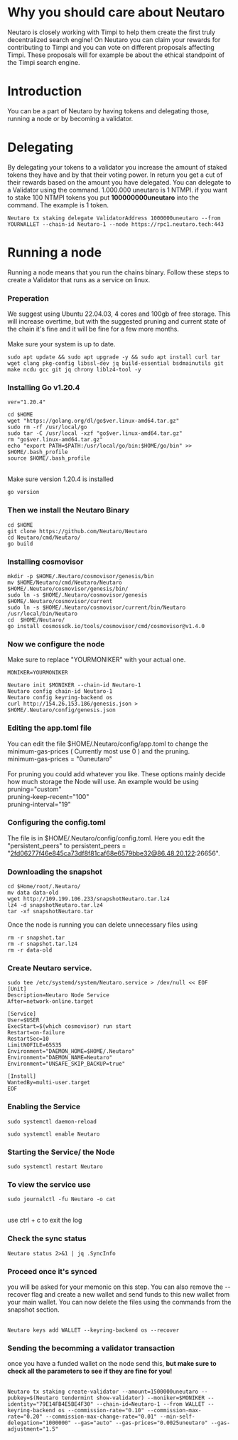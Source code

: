 # Why you should care about Neutaro
Neutaro is closely working with Timpi to help them create the first truly decentralized search engine! On Neutaro you can claim your rewards for contributing to Timpi and you can vote on different proposals affecting Timpi. These proposals will for example be about the ethical standpoint of the Timpi search engine.

# Introduction
You can be a part of Neutaro by having tokens and delegating those, running a node or by becoming a validator.

# Delegating
By delegating your tokens to a validator you increase the amount of staked tokens they have and by that their voting power. In return you get a cut of their rewards based on the amount you have delegated. You can delegate to a Validator using the command. 1.000.000 uneutaro is 1 NTMPI. if you want to stake 100 NTMPI tokens you put **100000000uneutaro** into the command. The example is 1 token.

```shell
Neutaro tx staking delegate ValidatorAddress 1000000uneutaro --from YOURWALLET --chain-id Neutaro-1 --node https://rpc1.neutaro.tech:443
```

# Running a node
Running a node means that you run the chains binary. Follow these steps to create a Validator that runs as a service on linux.

### Preperation
We suggest using Ubuntu 22.04.03, 4 cores and 100gb of free storage. This will increase overtime, but with the suggested pruning and current state of the chain it's fine and it will be fine for a few more months. <br>
<br>
Make sure your system is up to date. <br>
```shell
sudo apt update && sudo apt upgrade -y && sudo apt install curl tar wget clang pkg-config libssl-dev jq build-essential bsdmainutils git make ncdu gcc git jq chrony liblz4-tool -y
```

### Installing Go v1.20.4
```shell
ver="1.20.4"

cd $HOME
wget "https://golang.org/dl/go$ver.linux-amd64.tar.gz"
sudo rm -rf /usr/local/go
sudo tar -C /usr/local -xzf "go$ver.linux-amd64.tar.gz"
rm "go$ver.linux-amd64.tar.gz"
echo "export PATH=$PATH:/usr/local/go/bin:$HOME/go/bin" >> $HOME/.bash_profile
source $HOME/.bash_profile
```
<br>
Make sure version 1.20.4 is installed <br>

```shell
go version
```

### Then we install the Neutaro Binary
```shell
cd $HOME
git clone https://github.com/Neutaro/Neutaro
cd Neutaro/cmd/Neutaro/
go build
```

### Installing cosmovisor
```shell
mkdir -p $HOME/.Neutaro/cosmovisor/genesis/bin
mv $HOME/Neutaro/cmd/Neutaro/Neutaro $HOME/.Neutaro/cosmovisor/genesis/bin/
sudo ln -s $HOME/.Neutaro/cosmovisor/genesis $HOME/.Neutaro/cosmovisor/current
sudo ln -s $HOME/.Neutaro/cosmovisor/current/bin/Neutaro /usr/local/bin/Neutaro
cd  $HOME/Neutaro/
go install cosmossdk.io/tools/cosmovisor/cmd/cosmovisor@v1.4.0
```

### Now we configure the node
Make sure to replace "YOURMONIKER" with your actual one.
```shell
MONIKER=YOURMONIKER
```
```shell
Neutaro init $MONIKER --chain-id Neutaro-1
Neutaro config chain-id Neutaro-1
Neutaro config keyring-backend os
curl http://154.26.153.186/genesis.json > $HOME/.Neutaro/config/genesis.json
```
### Editing the app.toml file
You can edit the file $HOME/.Neutaro/config/app.toml to change the minimum-gas-prices ( Currently most use 0 ) and the pruning. <br>
minimum-gas-prices = "0uneutaro" <br>
<br>
For pruning you could add whatever you like. These options mainly decide how much storage the Node will use. An example would be using<br>
pruning="custom" <br>
pruning-keep-recent="100" <br>
pruning-interval="19" <br>

### Configuring the config.toml
The file is in $HOME/.Neutaro/config/config.toml. Here you edit the "persistent_peers" to persistent_peers = "2fd06277f46e845ca73df8f81caf68e6579bbe32@86.48.20.122:26656". <br>

### Downloading the snapshot
```shell
cd $Home/root/.Neutaro/
mv data data-old
wget http://109.199.106.233/snapshotNeutaro.tar.lz4
lz4 -d snapshotNeutaro.tar.lz4
tar -xf snapshotNeutaro.tar
```
Once the node is running you can delete unnecessary files using
```shell
rm -r snapshot.tar
rm -r snapshot.tar.lz4
rm -r data-old
```


### Create Neutaro service.
```shell
sudo tee /etc/systemd/system/Neutaro.service > /dev/null << EOF
[Unit]
Description=Neutaro Node Service
After=network-online.target

[Service]
User=$USER
ExecStart=$(which cosmovisor) run start
Restart=on-failure
RestartSec=10
LimitNOFILE=65535
Environment="DAEMON_HOME=$HOME/.Neutaro"
Environment="DAEMON_NAME=Neutaro"
Environment="UNSAFE_SKIP_BACKUP=true"

[Install]
WantedBy=multi-user.target
EOF 
```
### Enabling the Service
```shell
sudo systemctl daemon-reload
```
```shell
sudo systemctl enable Neutaro
```

### Starting the Service/ the Node
```shell
sudo systemctl restart Neutaro
```
### To view the service use
```shell
sudo journalctl -fu Neutaro -o cat
```
<br>
use ctrl + c to exit the log

### Check the sync status
```shell
Neutaro status 2>&1 | jq .SyncInfo
```

### **Proceed once it's synced**
you will be asked for your memonic on this step. You can also remove the --recover flag and create a new wallet and send funds to this new wallet from your main wallet. You can now delete the files using the commands from the snapshot section. <br>
<br>
```shell
Neutaro keys add WALLET --keyring-backend os --recover
```

### Sending the becomming a validator transaction
once you have a funded wallet on the node send this, **__but make sure to check all the parameters to see if they are fine for you!__** <br>
<br>
```shell
Neutaro tx staking create-validator --amount=1500000uneutaro --pubkey=$(Neutaro tendermint show-validator) --moniker=$MONIKER --identity="79E14FB4E5BE4F30" --chain-id=Neutaro-1 --from WALLET --keyring-backend os --commission-rate="0.10" --commission-max-rate="0.20" --commission-max-change-rate="0.01" --min-self-delegation="1000000" --gas="auto" --gas-prices="0.0025uneutaro" --gas-adjustment="1.5"
```
